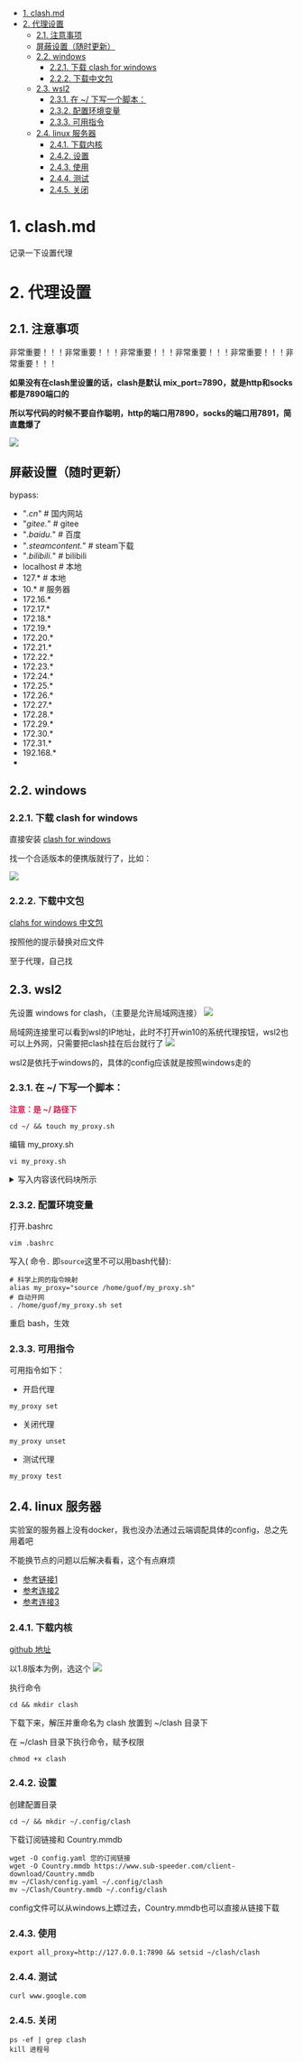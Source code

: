 <!-- TOC -->

- [1. clash.md](#1-clashmd)
- [2. 代理设置](#2-代理设置)
  - [2.1. 注意事项](#21-注意事项)
  - [屏蔽设置（随时更新）](#屏蔽设置随时更新)
  - [2.2. windows](#22-windows)
    - [2.2.1. 下载 clash for windows](#221-下载-clash-for-windows)
    - [2.2.2. 下载中文包](#222-下载中文包)
  - [2.3. wsl2](#23-wsl2)
    - [2.3.1. 在 ~/ 下写一个脚本：](#231-在--下写一个脚本)
    - [2.3.2. 配置环境变量](#232-配置环境变量)
    - [2.3.3. 可用指令](#233-可用指令)
  - [2.4. linux 服务器](#24-linux-服务器)
    - [2.4.1. 下载内核](#241-下载内核)
    - [2.4.2. 设置](#242-设置)
    - [2.4.3. 使用](#243-使用)
    - [2.4.4. 测试](#244-测试)
    - [2.4.5. 关闭](#245-关闭)

<!-- /TOC -->

# 1. clash.md

记录一下设置代理

# 2. 代理设置

## 2.1. 注意事项

非常重要！！！非常重要！！！非常重要！！！非常重要！！！非常重要！！！非常重要！！！

**如果没有在clash里设置的话，clash是默认 mix_port=7890，就是http和socks都是7890端口的**

**所以写代码的时候不要自作聪明，http的端口用7890，socks的端口用7891，简直蠢爆了**

![](https://cdn.jsdelivr.net/gh/gf9276/image/clash/20230905142206.png)


## 屏蔽设置（随时更新）

bypass:
  - "*.cn*" # 国内网站
  - "*gitee.*" # gitee
  - "*.baidu.*" # 百度
  - "*.steamcontent.*" # steam下载
  - "*.bilibili.*" # bilibili
  - localhost # 本地
  - 127.* # 本地
  - 10.* # 服务器
  - 172.16.*
  - 172.17.*
  - 172.18.*
  - 172.19.*
  - 172.20.*
  - 172.21.*
  - 172.22.*
  - 172.23.*
  - 172.24.*
  - 172.25.*
  - 172.26.*
  - 172.27.*
  - 172.28.*
  - 172.29.*
  - 172.30.*
  - 172.31.*
  - 192.168.*
  - <local>
  


## 2.2. windows

### 2.2.1. 下载 clash for windows
直接安装 [clash for windows](https://github.com/Fndroid/clash_for_windows_pkg/releases) 

找一个合适版本的便携版就行了，比如：

![](https://cdn.jsdelivr.net/gh/gf9276/image/clash/QD]A0KGPUJ0SGMM2AZITYWM.png)

### 2.2.2. 下载中文包

[clahs for windows 中文包](https://github.com/BoyceLig/Clash_Chinese_Patch/releases/)

按照他的提示替换对应文件

至于代理，自己找

## 2.3. wsl2

先设置 windows for clash，（主要是允许局域网连接）
![](https://cdn.jsdelivr.net/gh/gf9276/image/clash/20221120134915.png)

局域网连接里可以看到wsl的IP地址，此时不打开win10的系统代理按钮，wsl2也可以上外网，只需要把clash挂在后台就行了
![](https://cdn.jsdelivr.net/gh/gf9276/image/clash/20230223152410.png)


wsl2是依托于windows的，具体的config应该就是按照windows走的

### 2.3.1. 在 ~/ 下写一个脚本：

**<font color=#D81D4F >注意：是 ~/ 路径下</font>**

```
cd ~/ && touch my_proxy.sh
```

编辑 my_proxy.sh

```
vi my_proxy.sh
```

<details>
<summary>写入内容该代码块所示</summary>

[最新内容参考这里](https://github.com/gf9276/ShFiles/blob/main/my_proxy.sh)

```
#!/bin/sh

hostip=$(cat /etc/resolv.conf | grep nameserver | awk '{ print $2 }')
wslip=$(hostname -I | awk '{print $1}')
port=7890
socks_port=7890 # 看clash的配置，混合模式默认用的确实是7890

PROXY_HTTP="http://${hostip}:${port}"
PROXY_SOCKS="socks5h://${hostip}:${socks_port}"

set_proxy() {
  export all_proxy="${PROXY_SOCKS}"
  export ALL_PROXY="${PROXY_SOCKS}"
  export https_proxy="${PROXY_HTTP}"
  export HTTPS_PROXY="${PROXY_HTTP}"
  export http_proxy="${PROXY_HTTP}"
  export HTTP_PROXY="${PROXY_HTTP}"
  export no_proxy="localhost, 127.0.0.0/8, ::1, ${hostip}, ${wslip}"
  export NO_PROXY="localhost, 127.0.0.0/8, ::1, ${hostip}, ${wslip}"

  git config --global http.https://github.com.proxy ${PROXY_SOCKS}
  git config --global https.https://github.com.proxy ${PROXY_SOCKS}

  echo "Proxy has been opened."
}

unset_proxy() {
  unset ALL_PROXY
  unset all_proxy
  unset HTTPS_PROXY
  unset https_proxy
  unset HTTP_PROXY
  unset http_proxy
  unset NO_PROXY
  unset no_proxy

  git config --global --unset http.https://github.com.proxy
  git config --global --unset https.https://github.com.proxy

  echo "Proxy has been closed."
}

test_setting() {
  echo "Host IP:" ${hostip}
  echo "WSL IP:" ${wslip}
  echo "Try to connect to Google..."
  resp=$(curl -I -s --connect-timeout 5 -m 5 -w "%{http_code}" -o /dev/null www.google.com)
  if [ ${resp} = 200 ]; then
    echo "Proxy setup succeeded!"
  else
    echo "Proxy setup failed!"
    echo "反正都没用, 帮你关上"
    unset_proxy
  fi
}

v1=${1:-"set"} # 设置默认为set，即开启
if [ "$v1" = "set" ]; then
  set_proxy

elif [ "$v1" = "unset" ]; then
  unset_proxy

elif [ "$v1" = "test" ]; then
  test_setting
else
  echo "Unsupported arguments."
fi
```
</details>


### 2.3.2. 配置环境变量

打开.bashrc

```
vim .bashrc
```

写入( 命令`.` 即`source`这里不可以用bash代替):

```
# 科学上网的指令映射
alias my_proxy="source /home/guof/my_proxy.sh"
# 自动开网
. /home/guof/my_proxy.sh set
```

重启 bash，生效

### 2.3.3. 可用指令

可用指令如下：

* 开启代理
```
my_proxy set
```

* 关闭代理
```
my_proxy unset
```

* 测试代理
```
my_proxy test
```

## 2.4. linux 服务器

实验室的服务器上没有docker，我也没办法通过云端调配具体的config，总之先用着吧

不能换节点的问题以后解决看看，这个有点麻烦

* [参考链接1](https://juejin.cn/post/7054941050216906760)
* [参考连接2](https://www.fastlink.pro/user/tutorial?os=linux&client=clash)
* [参考连接3](https://maintao.com/2021/use-clash-as-a-proxy/#:~:text=%E6%9C%8D%E5%8A%A1%E5%99%A8%E7%AB%AF%E7%9A%84%20Clash%20Clash%20%E5%9C%A8%20github%20%E4%B8%8A%E6%98%AF%E4%B8%AA%E6%B4%BB%E8%B7%83%E7%9A%84%E9%A1%B9%E7%9B%AE%EF%BC%8C%E7%BB%B4%E6%8A%A4%E8%80%85%E6%98%AF%E4%B8%AD%E5%9B%BD%E4%BA%BA%EF%BC%8C%E7%9B%AE%E5%89%8D%E5%B7%B2%E7%BB%8F%E6%9C%89%E4%B8%A4%E4%B8%87%E4%B8%AA,star%E3%80%82%20%E8%BF%99%E4%B8%AA%20Clash%20%E6%98%AF%E7%94%A8%20Go%20%E8%AF%AD%E8%A8%80%E5%86%99%E7%9A%84%E4%B8%8D%E5%B8%A6%E5%9B%BE%E5%BD%A2%E7%95%8C%E9%9D%A2%E7%9A%84%E5%91%BD%E4%BB%A4%E8%A1%8C%E7%A8%8B%E5%BA%8F%E3%80%82)


### 2.4.1. 下载内核
[github 地址](https://github.com/Dreamacro/clash/releases)

以1.8版本为例，选这个
![](https://cdn.jsdelivr.net/gh/gf9276/image/clash/20221109160338.png)

执行命令
```
cd && mkdir clash
```

下载下来，解压并重命名为 clash 放置到 ~/clash 目录下

在 ~/clash 目录下执行命令，赋予权限
```
chmod +x clash
```

### 2.4.2. 设置

创建配置目录

```
cd ~/ && mkdir ~/.config/clash
```

下载订阅链接和 Country.mmdb

```
wget -O config.yaml 您的订阅链接
wget -O Country.mmdb https://www.sub-speeder.com/client-download/Country.mmdb
mv ~/Clash/config.yaml ~/.config/clash
mv ~/Clash/Country.mmdb ~/.config/clash
```

config文件可以从windows上嫖过去，Country.mmdb也可以直接从链接下载


### 2.4.3. 使用

```
export all_proxy=http://127.0.0.1:7890 && setsid ~/clash/clash
```

### 2.4.4. 测试

```
curl www.google.com
```

### 2.4.5. 关闭 
```
ps -ef | grep clash
kill 进程号
```